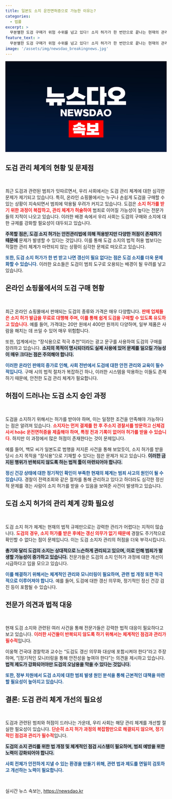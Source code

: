 ```yaml
---
title: 일본도 소지 운전면허증으로 가능한 이유는?
categories:
  - 법률
excerpt: >
  무분별한 도검 구매가 위험 수위를 넘고 있다! 소지 허가가 한 번만으로 끝나는 현재의 관리 체계 속, 도검의 사용이 범죄로 이어지고 있다. 전문가들은 갱신 의무와 정기 점검의 필요성을 강조한다.
feature_text: >
  무분별한 도검 구매가 위험 수위를 넘고 있다! 소지 허가가 한 번만으로 끝나는 현재의 관리 체계 속, 도검의 사용이 범죄로 이어지고 있다. 전문가들은 갱신 의무와 정기 점검의 필요성을 강조한다.
image: '/assets/img/newsdao_breakingnews.jpg'
---
```


<p><img src="/assets/img/newsdao_breakingnews.jpg" alt="flaretime 속보" /></p>

<h2 data-ke-size="size26">도검 관리 체계의 현황 및 문제점</h2>

<p data-ke-size="size16">&nbsp;</p>

<p>최근 도검과 관련된 범죄가 잇따르면서, 우리 사회에서는 도검 관리 체계에 대한 심각한 문제가 제기되고 있습니다. 특히, 온라인 쇼핑몰에서는 누구나 손쉽게 도검을 구매할 수 있는 상황이 지속되면서 범죄에 악용될 우려가 커지고 있습니다. 도검은 <b><span style="color: #ee2323;">소지 허가를 받기 위한 과정이 복잡하고, 관리 체계가 허술하여</span></b> 범죄로 이어질 가능성이 높다는 전문가들의 지적이 나오고 있습니다. 이러한 배경 속에서 우리 사회는 도검의 구매와 소지에 대한 규제를 강화할 필요성이 대두되고 있습니다. </p>

<p><b><span style="background-color: #21538527;">주목할 점은, 도검 소지 허가는 안전관리법에 의해 적용받지만 다양한 허점이 존재하기 때문에</span></b> 문제가 발생할 수 있다는 것입니다. 이를 통해 도검 소지의 법적 허용 범보다는 적절한 관리 체계가 마련되지 않는 상황이 심각한 문제로 떠오르고 있습니다. </p>

<p><b><span style="color: #1a5490;">또한, 도검 소지 허가가 한 번 받고 나면 갱신이 필요 없다는 점은 도검 소지를 더욱 문제화할 수 있습니다.</span></b> 이러한 요소들은 도검이 범죄 도구로 오용되는 배경이 될 우려를 낳고 있습니다.</p>

<h2 data-ke-size="size26">온라인 쇼핑몰에서의 도검 구매 현황</h2>

<p data-ke-size="size16">&nbsp;</p>

<p>최근 온라인 쇼핑몰에서 판매되는 도검의 종류와 가격은 매우 다양합니다. <b><span style="color: #ee2323;">판매 업체들은 소지 허가 발급을 무료로 대행해 주며, 이를 통해 쉽게 도검을 구매할 수 있도록 유도하고 있습니다.</span></b> 예를 들어, 가격대는 20만 원에서 400만 원까지 다양하며, 일부 제품은 사람을 해치는 데 쓰일 수 있어 매우 위험합니다. </p>

<p>또한, 업계에서는 “장식용으로 적극 추천”이라는 광고 문구를 사용하여 도검의 구매를 장려하고 있습니다. <b><span style="background-color: #21538527;">소지의 목적이 명시되더라도 실제 사용에 있어 문제를 일으킬 가능성이 매우 크다는 점은 주의해야 합니다.</span></b> </p>

<p><b><span style="color: #1a5490;">이러한 온라인 판매의 증가로 인해, 사회 전반에서 도검에 대한 안전 관리와 교육이 필수적입니다.</span></b> 구매 시의 법적 절차가 복잡하긴 하나, 이러한 시스템을 악용하는 이들도 존재하기 때문에, 안전한 도검 관리 체계가 필요합니다.</p>

<h2 data-ke-size="size26">허점이 드러나는 도검 소지 승인 과정</h2>

<p data-ke-size="size16">&nbsp;</p>

<p>도검을 소지하기 위해서는 허가를 받아야 하며, 이는 일정한 조건을 만족해야 가능하다는 점은 알려져 있습니다. <b><span style="color: #ee2323;">소지자는 먼저 결제를 한 후 주소지 경찰서를 방문하고 신체검사서 hoặc 운전면허증을 제출해야 하며, 특정 전과 기록이 없어야 허가를 받을 수 있습니다.</span></b> 하지만 이 과정에서 많은 허점이 존재한다는 것이 문제입니다.</p>

<p>예를 들어, 백모 씨가 일본도로 범행을 저지른 사건을 통해 보았듯이, 소지 허가를 받을 당시 소지 목적을 “장식용”으로 기재할 수 있다는 점은 문제가 되고 있습니다. <b><span style="background-color: #21538527;">이러한 금지된 행위가 반복되지 않도록 하는 법적 툴이 마련되어야 합니다.</span></b> </p>

<p><b><span style="color: #1a5490;">정신 건강 상태에 대한 정기적인 확인이 부족한 현재의 체계는 범죄 사고의 원인이 될 수 있습니다.</span></b> 경찰이 전력조회와 같은 절차를 통해 관리하고 있다고 하더라도 심각한 정신적 문제를 겪는 사람이 소지 허가를 받을 수 있음을 보여준 사건이 발생하고 있습니다.</p>

<h2 data-ke-size="size26">도검 소지 허가의 관리 체계 강화 필요성</h2>

<p data-ke-size="size16">&nbsp;</p>

<p>도검 소지 허가 체계는 현재의 법적 규제만으로는 강력한 관리가 어렵다는 지적이 많습니다. <b><span style="color: #ee2323;">도검의 경우, 소지 허가를 받은 후에는 갱신 의무가 없기 때문에</span></b> 경찰도 주기적으로 확인할 수 없다는 점이 문제입니다. 이는 도검 소지자 관리의 허점을 더욱 부각시킵니다.</p>

<p><b><span style="background-color: #21538527;">총기와 달리 도검의 소지는 상대적으로 느슨하게 관리되고 있으며, 이로 인해 범죄가 발생할 가능성이 증가하고 있습니다.</span></b> 전문가들은 도검의 소지 인허가 과정에 대한 개선이 시급하다고 입을 모으고 있습니다. </p>

<p><b><span style="color: #1a5490;">이를 해결하기 위해서는 체계적인 관리와 모니터링이 필요하며, 관련 법 개정 또한 적극적으로 이루어져야 합니다.</span></b> 예를 들어, 도검에 대한 갱신 의무화, 정기적인 정신 건강 검진 등이 포함될 수 있습니다.</p>

<h2 data-ke-size="size26">전문가 의견과 법적 대응</h2>

<p data-ke-size="size16">&nbsp;</p>

<p>현재 도검 소지와 관련된 여러 사건을 통해 전문가들은 강력한 법적 대응이 필요하다고 보고 있습니다. <b><span style="color: #ee2323;">이러한 사건들이 반복되지 않도록 하기 위해서는 체계적인 점검과 관리가 필수적</span></b>입니다. </p>

<p>이웅혁 건국대 경찰학과 교수는 “도검도 갱신 의무화 대상에 포함시켜야 한다”라고 주장하며, “[정기적인 모니터링을 통해 안전성을 높여야 한다”는 의견을 제시하고 있습니다. <b><span style="background-color: #21538527;">법적 제도가 강화되어야만 도검의 오남용을 막을 수 있다는 것입니다.</span></b> </p>

<p><b><span style="color: #1a5490;">또한, 정부 차원에서 도검 소지에 대한 범죄 발생 원인 분석을 통해 근본적인 대책을 마련할 필요성이 높아지고 있습니다.</span></b></p>

<h2 data-ke-size="size26">결론: 도검 관리 체계 개선의 필요성</h2>

<p data-ke-size="size16">&nbsp;</p>

<p>도검과 관련된 범죄와 허점이 드러나는 가운데, 우리 사회는 해당 관리 체계를 개선할 절실한 필요성이 있습니다. <b><span style="color: #ee2323;">단순히 소지 허가 과정의 복잡함만으로 해결되지 않으며, 정기적인 점검과 관리가 필수적</span></b>입니다. </p>

<p><b><span style="background-color: #21538527;">도검의 소지 관리를 위한 법 개정 및 체계적인 점검 시스템이 필요하며, 범죄 예방을 위한 노력이 강화되어야 합니다.</span></b> </p>

<p><b><span style="color: #1a5490;">사회 전체가 안전하게 지낼 수 있는 환경을 만들기 위해, 관련 법과 제도를 면밀히 검토하고 개선하는 노력이 필요합니다.</span></b></p>

<p data-ke-size="size16">&nbsp;</p>
실시간 뉴스 속보는, <a href="https://newsdao.kr" rel="dofollow">https://newsdao.kr</a>


